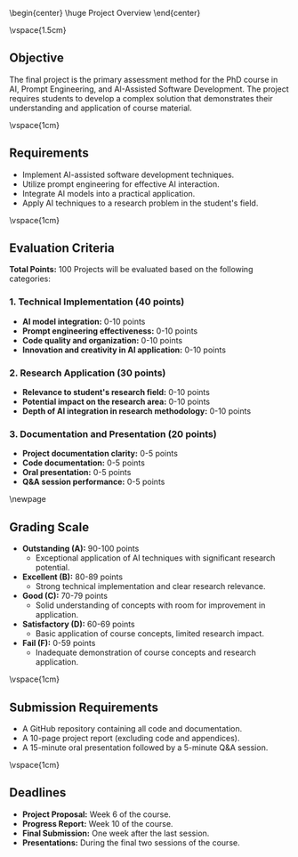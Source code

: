 \begin{center}
\huge Project Overview
\end{center}

\vspace{1.5cm}

## Objective
The final project is the primary assessment method for the PhD course in AI, Prompt Engineering, and AI-Assisted Software Development. The project requires students to develop a complex solution that demonstrates their understanding and application of course material.

\vspace{1cm}

## Requirements
- Implement AI-assisted software development techniques.
- Utilize prompt engineering for effective AI interaction.
- Integrate AI models into a practical application.
- Apply AI techniques to a research problem in the student's field.

\vspace{1cm}

## Evaluation Criteria
**Total Points:** 100
Projects will be evaluated based on the following categories:

### 1. Technical Implementation (40 points)
- **AI model integration:** 0-10 points
- **Prompt engineering effectiveness:** 0-10 points
- **Code quality and organization:** 0-10 points
- **Innovation and creativity in AI application:** 0-10 points

### 2. Research Application (30 points)
- **Relevance to student's research field:** 0-10 points
- **Potential impact on the research area:** 0-10 points
- **Depth of AI integration in research methodology:** 0-10 points

### 3. Documentation and Presentation (20 points)
- **Project documentation clarity:** 0-5 points
- **Code documentation:** 0-5 points
- **Oral presentation:** 0-5 points
- **Q&A session performance:** 0-5 points

\newpage

## Grading Scale
- **Outstanding (A):** 90-100 points
  - Exceptional application of AI techniques with significant research potential.
- **Excellent (B):** 80-89 points
  - Strong technical implementation and clear research relevance.
- **Good (C):** 70-79 points
  - Solid understanding of concepts with room for improvement in application.
- **Satisfactory (D):** 60-69 points
  - Basic application of course concepts, limited research impact.
- **Fail (F):** 0-59 points
  - Inadequate demonstration of course concepts and research application.

\vspace{1cm}

## Submission Requirements
- A GitHub repository containing all code and documentation.
- A 10-page project report (excluding code and appendices).
- A 15-minute oral presentation followed by a 5-minute Q&A session.

\vspace{1cm}

## Deadlines
- **Project Proposal:** Week 6 of the course.
- **Progress Report:** Week 10 of the course.
- **Final Submission:** One week after the last session.
- **Presentations:** During the final two sessions of the course.
